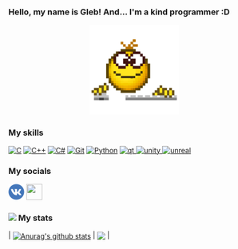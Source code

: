 ### Hello, my name is Gleb! And... I'm a kind programmer :D

<p align="center">
<img src= https://github.com/Gmel2004/Gmel2004/blob/main/Progger.gif width="180" height="180" alt="Chel" />
</p>


### My skills

<p align="left">
<a href="https://docs.microsoft.com/en-us/cpp/?view=msvc-170" target="_blank" rel="noreferrer"><img src="https://raw.githubusercontent.com/danielcranney/readme-generator/main/public/icons/skills/c-colored.svg" width="36" height="36" alt="C" /></a>
<a href="https://docs.microsoft.com/en-us/cpp/?view=msvc-170" target="_blank" rel="noreferrer"><img src="https://raw.githubusercontent.com/danielcranney/readme-generator/main/public/icons/skills/cplusplus-colored.svg" width="36" height="36" alt="C++" /></a>
<a href="https://docs.microsoft.com/en-us/dotnet/csharp/" target="_blank" rel="noreferrer"><img src="https://raw.githubusercontent.com/danielcranney/readme-generator/main/public/icons/skills/csharp-colored.svg" width="36" height="36" alt="C#" /></a>
<a href="https://git-scm.com/" target="_blank" rel="noreferrer"><img src="https://raw.githubusercontent.com/danielcranney/readme-generator/main/public/icons/skills/git-colored.svg" width="36" height="36" alt="Git" /></a>
<a href="https://www.python.org/" target="_blank" rel="noreferrer"><img src="https://raw.githubusercontent.com/danielcranney/readme-generator/main/public/icons/skills/python-colored.svg" width="36" height="36" alt="Python" /></a>
<a href="https://www.qt.io/" target="_blank" rel="noreferrer"> <img src="https://upload.wikimedia.org/wikipedia/commons/0/0b/Qt_logo_2016.svg" alt="qt" width="36" height="36"/> </a> <a href="https://unity.com/" target="_blank" rel="noreferrer"> <img src="https://www.vectorlogo.zone/logos/unity3d/unity3d-icon.svg" alt="unity" width="36" height="36"/> </a> <a href="https://unrealengine.com/" target="_blank" rel="noreferrer"> <img src="https://raw.githubusercontent.com/kenangundogan/fontisto/036b7eca71aab1bef8e6a0518f7329f13ed62f6b/icons/svg/brand/unreal-engine.svg" alt="unreal" width="36" height="36"/> </a>
</p>


### My socials

<p align="left"> <a href="https://vk.com/gmel2004" target="_blank" rel="noreferrer"><img src="https://github.com/Gmel2004/Gmel2004/blob/main/vk-icon.png" width="32" height="32" /></a> <a href="https://www.youtube.com/channel/UCNdjl5yjwfgu4R24mFlZztg" target="_blank" rel="noreferrer"><img src="https://raw.githubusercontent.com/danielcranney/readme-generator/main/public/icons/socials/youtube.svg" width="32" height="32" /></a></p>


### </a><img src="https://media.giphy.com/media/v1.Y2lkPTc5MGI3NjExNmZmZjljNWFjNmUzN2ViYjczYmEzNWJjZjQ1NWJmODczZDRiNThhZCZjdD1z/juua9i2c2fA0AIp2iq/giphy.gif" width="30"> My stats
| <a href="https://github.com/anuraghazra/github-readme-stats"><img align="center" src="https://github-readme-stats.vercel.app/api?username=Gmel2004&show_icons=true&theme=merko" alt="Anurag's github stats" /></a> | <a href="https://github.com/anuraghazra/github-readme-stats"><img align="center" src="https://github-readme-stats.vercel.app/api/top-langs/?username=Gmel2004&layout=compact&theme=radical" /></a> |

